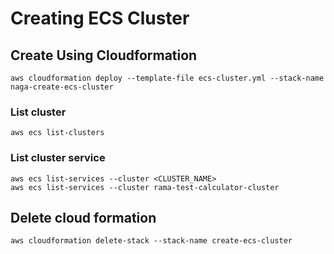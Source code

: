 # Creating ECS Cluster

## Create Using Cloudformation
    aws cloudformation deploy --template-file ecs-cluster.yml --stack-name naga-create-ecs-cluster

### List cluster
    aws ecs list-clusters

### List cluster service
    aws ecs list-services --cluster <CLUSTER_NAME> 
    aws ecs list-services --cluster rama-test-calculator-cluster

## Delete cloud formation
    aws cloudformation delete-stack --stack-name create-ecs-cluster